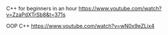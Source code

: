 
C++ for beginners in an hour
https://www.youtube.com/watch?v=ZzaPdXTrSb8&t=371s


OOP C++
https://www.youtube.com/watch?v=wN0x9eZLix4

